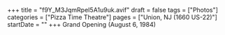 +++
title = "f9Y_M3JqmRpeI5A1u9uk.avif"
draft = false
tags = ["Photos"]
categories = ["Pizza Time Theatre"]
pages = ["Union, NJ (1660 US-22)"]
startDate = ""
+++
Grand Opening (August 6, 1984)
